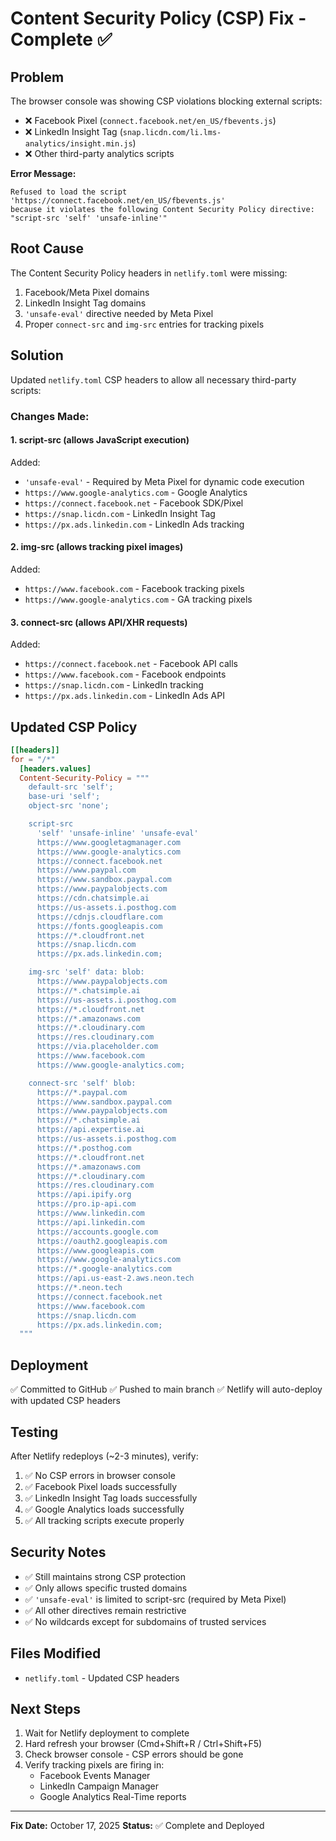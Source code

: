 # Content Security Policy (CSP) Fix - Complete ✅

## Problem
The browser console was showing CSP violations blocking external scripts:
- ❌ Facebook Pixel (`connect.facebook.net/en_US/fbevents.js`)
- ❌ LinkedIn Insight Tag (`snap.licdn.com/li.lms-analytics/insight.min.js`)
- ❌ Other third-party analytics scripts

**Error Message:**
```
Refused to load the script 'https://connect.facebook.net/en_US/fbevents.js' 
because it violates the following Content Security Policy directive: 
"script-src 'self' 'unsafe-inline'"
```

## Root Cause
The Content Security Policy headers in `netlify.toml` were missing:
1. Facebook/Meta Pixel domains
2. LinkedIn Insight Tag domains  
3. `'unsafe-eval'` directive needed by Meta Pixel
4. Proper `connect-src` and `img-src` entries for tracking pixels

## Solution
Updated `netlify.toml` CSP headers to allow all necessary third-party scripts:

### Changes Made:

#### 1. **script-src** (allows JavaScript execution)
Added:
- `'unsafe-eval'` - Required by Meta Pixel for dynamic code execution
- `https://www.google-analytics.com` - Google Analytics
- `https://connect.facebook.net` - Facebook SDK/Pixel
- `https://snap.licdn.com` - LinkedIn Insight Tag
- `https://px.ads.linkedin.com` - LinkedIn Ads tracking

#### 2. **img-src** (allows tracking pixel images)
Added:
- `https://www.facebook.com` - Facebook tracking pixels
- `https://www.google-analytics.com` - GA tracking pixels

#### 3. **connect-src** (allows API/XHR requests)
Added:
- `https://connect.facebook.net` - Facebook API calls
- `https://www.facebook.com` - Facebook endpoints
- `https://snap.licdn.com` - LinkedIn tracking
- `https://px.ads.linkedin.com` - LinkedIn Ads API

## Updated CSP Policy

```toml
[[headers]]
for = "/*"
  [headers.values]
  Content-Security-Policy = """
    default-src 'self';
    base-uri 'self';
    object-src 'none';

    script-src
      'self' 'unsafe-inline' 'unsafe-eval'
      https://www.googletagmanager.com
      https://www.google-analytics.com
      https://connect.facebook.net
      https://www.paypal.com
      https://www.sandbox.paypal.com
      https://www.paypalobjects.com
      https://cdn.chatsimple.ai
      https://us-assets.i.posthog.com
      https://cdnjs.cloudflare.com
      https://fonts.googleapis.com
      https://*.cloudfront.net
      https://snap.licdn.com
      https://px.ads.linkedin.com;

    img-src 'self' data: blob:
      https://www.paypalobjects.com
      https://*.chatsimple.ai
      https://us-assets.i.posthog.com
      https://*.cloudfront.net
      https://*.amazonaws.com
      https://*.cloudinary.com
      https://res.cloudinary.com
      https://via.placeholder.com
      https://www.facebook.com
      https://www.google-analytics.com;

    connect-src 'self' blob:
      https://*.paypal.com
      https://www.sandbox.paypal.com
      https://www.paypalobjects.com
      https://*.chatsimple.ai
      https://api.expertise.ai
      https://us-assets.i.posthog.com
      https://*.posthog.com
      https://*.cloudfront.net
      https://*.amazonaws.com
      https://*.cloudinary.com
      https://res.cloudinary.com
      https://api.ipify.org
      https://pro.ip-api.com
      https://www.linkedin.com
      https://api.linkedin.com
      https://accounts.google.com
      https://oauth2.googleapis.com
      https://www.googleapis.com
      https://www.google-analytics.com
      https://*.google-analytics.com
      https://api.us-east-2.aws.neon.tech
      https://*.neon.tech
      https://connect.facebook.net
      https://www.facebook.com
      https://snap.licdn.com
      https://px.ads.linkedin.com;
  """
```

## Deployment
✅ Committed to GitHub
✅ Pushed to main branch
✅ Netlify will auto-deploy with updated CSP headers

## Testing
After Netlify redeploys (~2-3 minutes), verify:
1. ✅ No CSP errors in browser console
2. ✅ Facebook Pixel loads successfully
3. ✅ LinkedIn Insight Tag loads successfully
4. ✅ Google Analytics loads successfully
5. ✅ All tracking scripts execute properly

## Security Notes
- ✅ Still maintains strong CSP protection
- ✅ Only allows specific trusted domains
- ✅ `'unsafe-eval'` is limited to script-src (required by Meta Pixel)
- ✅ All other directives remain restrictive
- ✅ No wildcards except for subdomains of trusted services

## Files Modified
- `netlify.toml` - Updated CSP headers

## Next Steps
1. Wait for Netlify deployment to complete
2. Hard refresh your browser (Cmd+Shift+R / Ctrl+Shift+F5)
3. Check browser console - CSP errors should be gone
4. Verify tracking pixels are firing in:
   - Facebook Events Manager
   - LinkedIn Campaign Manager  
   - Google Analytics Real-Time reports

---

**Fix Date:** October 17, 2025
**Status:** ✅ Complete and Deployed
